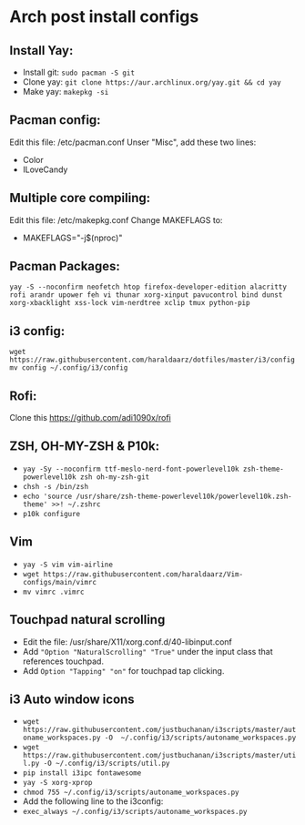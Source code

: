 # Arch post install configs

## Install Yay:
- Install git: ```sudo pacman -S git```
- Clone yay: ```git clone https://aur.archlinux.org/yay.git && cd yay ```
- Make yay: ```makepkg -si```

## Pacman config:
Edit this file: /etc/pacman.conf
Unser "Misc", add these two lines:
- Color
- ILoveCandy

## Multiple core compiling:
Edit this file: /etc/makepkg.conf
Change MAKEFLAGS to: 
- MAKEFLAGS="-j$(nproc)"

## Pacman Packages:
```yay -S --noconfirm neofetch htop firefox-developer-edition alacritty rofi arandr upower feh vi thunar xorg-xinput pavucontrol bind dunst xorg-xbacklight xss-lock vim-nerdtree xclip tmux python-pip```

## i3 config:
```wget https://raw.githubusercontent.com/haraldaarz/dotfiles/master/i3/config```
```mv config ~/.config/i3/config ```


## Rofi:
Clone this https://github.com/adi1090x/rofi

## ZSH, OH-MY-ZSH & P10k:
- ```yay -Sy --noconfirm ttf-meslo-nerd-font-powerlevel10k zsh-theme-powerlevel10k zsh oh-my-zsh-git```
- ```chsh -s /bin/zsh```
- ```echo 'source /usr/share/zsh-theme-powerlevel10k/powerlevel10k.zsh-theme' >>! ~/.zshrc```
- ```p10k configure```

## Vim
- ```yay -S vim vim-airline```
- ```wget https://raw.githubusercontent.com/haraldaarz/Vim-configs/main/vimrc```
- ```mv vimrc .vimrc```

## Touchpad natural scrolling
- Edit the file: /usr/share/X11/xorg.conf.d/40-libinput.conf
- Add ```"Option "NaturalScrolling" "True"``` under the input class that references touchpad.
- Add ```Option "Tapping" "on"``` for touchpad tap clicking.

## i3 Auto window icons
- ```wget https://raw.githubusercontent.com/justbuchanan/i3scripts/master/autoname_workspaces.py -O  ~/.config/i3/scripts/autoname_workspaces.py```
- ```wget https://raw.githubusercontent.com/justbuchanan/i3scripts/master/util.py -O ~/.config/i3/scripts/util.py```
- ```pip install i3ipc fontawesome```
- ```yay -S xorg-xprop```
- ```chmod 755 ~/.config/i3/scripts/autoname_workspaces.py```
- Add the following line to the i3config:
- ```exec_always ~/.config/i3/scripts/autoname_workspaces.py```
